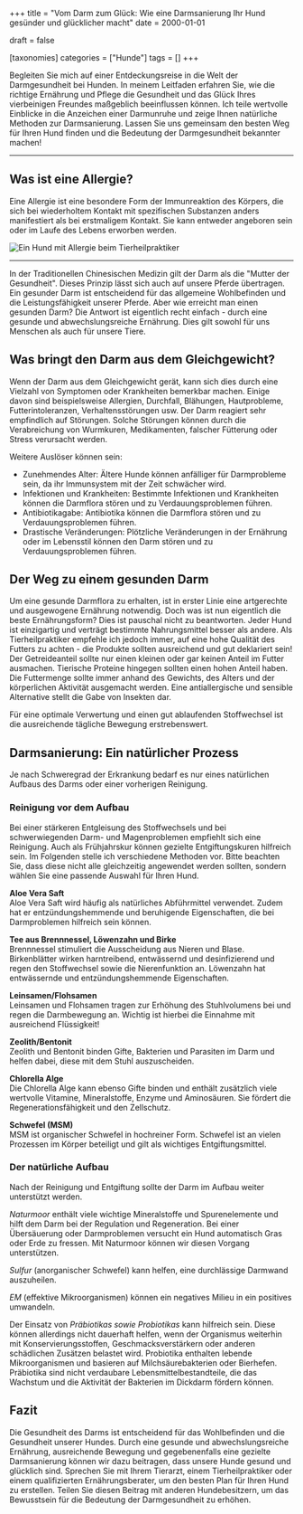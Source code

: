 +++
title = "Vom Darm zum Glück: Wie eine Darmsanierung Ihr Hund gesünder und glücklicher macht"
date = 2000-01-01

draft = false

[taxonomies]
categories = ["Hunde"]
tags = []
+++

Begleiten Sie mich auf einer Entdeckungsreise in die Welt der Darmgesundheit bei Hunden. In meinem Leitfaden erfahren Sie, wie die richtige Ernährung und Pflege die Gesundheit und das Glück Ihres vierbeinigen Freundes maßgeblich beeinflussen können. Ich teile wertvolle Einblicke in die Anzeichen einer Darmunruhe und zeige Ihnen natürliche Methoden zur Darmsanierung. Lassen Sie uns gemeinsam den besten Weg für Ihren Hund finden und die Bedeutung der Darmgesundheit bekannter machen!

<!-- more -->

<div class="container marketing">
  <hr class="featurette-divider">
  <div class="row featurette">
    <div class="col-md-7 order-md-2">
      <h2 class="featurette-heading">Was ist eine Allergie?</h2>
      <p class="lead">Eine Allergie ist eine besondere Form der Immunreaktion des Körpers, die sich bei wiederholtem Kontakt mit spezifischen Substanzen anders manifestiert als bei erstmaligem Kontakt. Sie kann entweder angeboren sein oder im Laufe des Lebens erworben werden. </p>    
    </div>
    <div class="col-md-5">
        <picture>
            <source media="(max-width: 319px)" srcset="https://tierheilpraxis-jessican.de/img/blog/allergie_tiere_1_320.avif 304w" type="image/avif" sizes="95vw">
            <source media="(max-width: 319px)" srcset="https://tierheilpraxis-jessican.de/img/blog/allergie_tiere_1_320.webp 304w" type="image/webp" sizes="95vw">
            <source media="(max-width: 319px)" srcset="https://tierheilpraxis-jessican.de/img/blog/allergie_tiere_1_320.jpeg 304w" type="image/jpeg" sizes="95vw">
            <source media="(min-width: 320px) and (max-width: 639px)" srcset="https://tierheilpraxis-jessican.de/img/blog/allergie_tiere_1_640.avif 608w" type="image/avif" sizes="95vw">
            <source media="(min-width: 320px) and (max-width: 639px)" srcset="https://tierheilpraxis-jessican.de/img/blog/allergie_tiere_1_640.webp 608w" type="image/webp" sizes="95vw">
            <source media="(min-width: 320px) and (max-width: 639px)" srcset="https://tierheilpraxis-jessican.de/img/blog/allergie_tiere_1_640.jpeg 608w" type="image/jpeg" sizes="95vw">
            <source media="(min-width: 640px) and (max-width: 767px)" srcset="https://tierheilpraxis-jessican.de/img/blog/allergie_tiere_1_768.avif 729w" type="image/avif" sizes="95vw">
            <source media="(min-width: 640px) and (max-width: 767px)" srcset="https://tierheilpraxis-jessican.de/img/blog/allergie_tiere_1_768.webp 729w" type="image/webp" sizes="95vw">
            <source media="(min-width: 640px) and (max-width: 767px)" srcset="https://tierheilpraxis-jessican.de/img/blog/allergie_tiere_1_768.jpeg 729w" type="image/jpeg" sizes="95vw">
            <source media="(min-width: 768px)" srcset="https://tierheilpraxis-jessican.de/img/blog/allergie_tiere_1_1024.avif 972w" type="image/avif" sizes="95vw">
            <source media="(min-width: 768px)" srcset="https://tierheilpraxis-jessican.de/img/blog/allergie_tiere_1_1024.webp 972w" type="image/webp" sizes="95vw">
            <source media="(min-width: 768px)" srcset="https://tierheilpraxis-jessican.de/img/blog/allergie_tiere_1_1024.jpeg 972w" type="image/jpeg" sizes="95vw">
            <img src="https://tierheilpraxis-jessican.de/img/blog/allergie_tiere_1_1024.jpeg" alt="Ein Hund mit Allergie beim Tierheilpraktiker" title="Ein Hund mit Allergie beim Tierheilpraktiker"  loading="lazy" sizes="30vw"  class="featurette-image img-fluid mx-auto rounded-img" style="aspect-ratio: 1/1; object-fit: cover;">
        </picture>
    </div>
  </div>
  <hr class="featurette-divider">
</div>

In der Traditionellen Chinesischen Medizin gilt der Darm als die "Mutter der Gesundheit". Dieses Prinzip lässt sich auch auf unsere Pferde übertragen. Ein gesunder Darm ist entscheidend für das allgemeine Wohlbefinden und die Leistungsfähigkeit unserer Pferde. Aber wie erreicht man einen gesunden Darm? Die Antwort ist eigentlich recht einfach - durch eine gesunde und abwechslungsreiche Ernährung. Dies gilt sowohl für uns Menschen als auch für unsere Tiere.

## Was bringt den Darm aus dem Gleichgewicht?

Wenn der Darm aus dem Gleichgewicht gerät, kann sich dies durch eine Vielzahl von Symptomen oder Krankheiten bemerkbar machen. Einige davon sind beispielsweise Allergien, Durchfall, Blähungen, Hautprobleme, Futterintoleranzen, Verhaltensstörungen usw. Der Darm reagiert sehr empfindlich auf Störungen. Solche Störungen können durch die Verabreichung von Wurmkuren, Medikamenten, falscher Fütterung oder Stress verursacht werden.

Weitere Auslöser können sein:

- Zunehmendes Alter: Ältere Hunde können anfälliger für Darmprobleme sein, da ihr Immunsystem mit der Zeit schwächer wird.
- Infektionen und Krankheiten: Bestimmte Infektionen und Krankheiten können die Darmflora stören und zu Verdauungsproblemen führen.
- Antibiotikagabe: Antibiotika können die Darmflora stören und zu Verdauungsproblemen führen.
- Drastische Veränderungen: Plötzliche Veränderungen in der Ernährung oder im Lebensstil können den Darm stören und zu Verdauungsproblemen führen.

## Der Weg zu einem gesunden Darm

Um eine gesunde Darmflora zu erhalten, ist in erster Linie eine artgerechte und ausgewogene Ernährung notwendig. Doch was ist nun eigentlich die beste Ernährungsform? Dies ist pauschal nicht zu beantworten. Jeder Hund ist einzigartig und verträgt bestimmte Nahrungsmittel besser als andere. Als Tierheilpraktiker empfehle ich jedoch immer, auf eine hohe Qualität des Futters zu achten - die Produkte sollten ausreichend und gut deklariert sein! Der Getreideanteil sollte nur einen kleinen oder gar keinen Anteil im Futter ausmachen. Tierische Proteine hingegen sollten einen hohen Anteil haben. Die Futtermenge sollte immer anhand des Gewichts, des Alters und der körperlichen Aktivität ausgemacht werden. Eine antiallergische und sensible Alternative stellt die Gabe von Insekten dar.

Für eine optimale Verwertung und einen gut ablaufenden Stoffwechsel ist die ausreichende tägliche Bewegung erstrebenswert. 

## Darmsanierung: Ein natürlicher Prozess
 
Je nach Schweregrad der Erkrankung bedarf es nur eines natürlichen Aufbaus des Darms oder einer vorherigen Reinigung. 

### Reinigung vor dem Aufbau

Bei einer stärkeren Entgleisung des Stoffwechsels und bei schwerwiegenden Darm- und Magenproblemen empfiehlt sich eine Reinigung. Auch als Frühjahrskur können gezielte Entgiftungskuren hilfreich sein. Im Folgenden stelle ich verschiedene Methoden vor. Bitte beachten Sie, dass diese nicht alle gleichzeitig angewendet werden sollten, sondern wählen Sie eine passende Auswahl für Ihren Hund.

**Aloe Vera Saft**  
Aloe Vera Saft wird häufig als natürliches Abführmittel verwendet. Zudem hat er entzündungshemmende und beruhigende Eigenschaften, die bei Darmproblemen hilfreich sein können.

**Tee aus Brennnessel, Löwenzahn und Birke**  
Brennnessel stimuliert die Ausscheidung aus Nieren und Blase. Birkenblätter wirken harntreibend, entwässernd und desinfizierend und regen den Stoffwechsel sowie die Nierenfunktion an. Löwenzahn hat entwässernde und entzündungshemmende Eigenschaften.

**Leinsamen/Flohsamen**  
Leinsamen und Flohsamen tragen zur Erhöhung des Stuhlvolumens bei und regen die Darmbewegung an. Wichtig ist hierbei die Einnahme mit ausreichend Flüssigkeit!

**Zeolith/Bentonit**  
Zeolith und Bentonit binden Gifte, Bakterien und Parasiten im Darm und helfen dabei, diese mit dem Stuhl auszuscheiden.

**Chlorella Alge**  
Die Chlorella Alge kann ebenso Gifte binden und enthält zusätzlich viele wertvolle Vitamine, Mineralstoffe, Enzyme und Aminosäuren. Sie fördert die Regenerationsfähigkeit und den Zellschutz.

**Schwefel (MSM)**  
MSM ist organischer Schwefel in hochreiner Form. Schwefel ist an vielen Prozessen im Körper beteiligt und gilt als wichtiges Entgiftungsmittel.

### Der natürliche Aufbau

Nach der Reinigung und Entgiftung sollte der Darm im Aufbau weiter unterstützt werden. 

*Naturmoor* enthält viele wichtige Mineralstoffe und Spurenelemente und hilft dem Darm bei der Regulation und Regeneration. Bei einer Übersäuerung oder Darmproblemen versucht ein Hund automatisch Gras oder Erde zu fressen. Mit Naturmoor können wir diesen Vorgang unterstützen.  

*Sulfur* (anorganischer Schwefel) kann helfen, eine durchlässige Darmwand auszuheilen. 

*EM* (effektive Mikroorganismen) können ein negatives Milieu in ein positives umwandeln.

Der Einsatz von *Präbiotikas sowie Probiotikas* kann hilfreich sein. Diese können allerdings nicht dauerhaft helfen, wenn der Organismus weiterhin mit Konservierungsstoffen, Geschmacksverstärkern oder anderen schädlichen Zusätzen belastet wird. Probiotika enthalten lebende Mikroorganismen und basieren auf Milchsäurebakterien oder Bierhefen. Präbiotika sind nicht verdaubare Lebensmittelbestandteile, die das Wachstum und die Aktivität der Bakterien im Dickdarm fördern können.

## Fazit

Die Gesundheit des Darms ist entscheidend für das Wohlbefinden und die Gesundheit unserer Hundes. Durch eine gesunde und abwechslungsreiche Ernährung, ausreichende Bewegung und gegebenenfalls eine gezielte Darmsanierung können wir dazu beitragen, dass unsere Hunde gesund und glücklich sind. Sprechen Sie mit Ihrem Tierarzt, einem Tierheilpraktiker oder einem qualifizierten Ernährungsberater, um den besten Plan für Ihren Hund zu erstellen. Teilen Sie diesen Beitrag mit anderen Hundebesitzern, um das Bewusstsein für die Bedeutung der Darmgesundheit zu erhöhen.